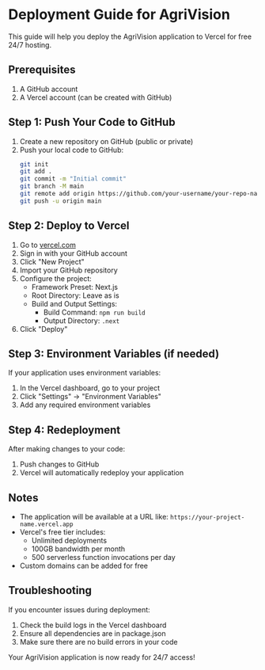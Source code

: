 # Deployment Guide for AgriVision

This guide will help you deploy the AgriVision application to Vercel for free 24/7 hosting.

## Prerequisites

1. A GitHub account
2. A Vercel account (can be created with GitHub)

## Step 1: Push Your Code to GitHub

1. Create a new repository on GitHub (public or private)
2. Push your local code to GitHub:
   ```bash
   git init
   git add .
   git commit -m "Initial commit"
   git branch -M main
   git remote add origin https://github.com/your-username/your-repo-name.git
   git push -u origin main
   ```

## Step 2: Deploy to Vercel

1. Go to [vercel.com](https://vercel.com)
2. Sign in with your GitHub account
3. Click "New Project"
4. Import your GitHub repository
5. Configure the project:
   - Framework Preset: Next.js
   - Root Directory: Leave as is
   - Build and Output Settings:
     - Build Command: `npm run build`
     - Output Directory: `.next`
6. Click "Deploy"

## Step 3: Environment Variables (if needed)

If your application uses environment variables:
1. In the Vercel dashboard, go to your project
2. Click "Settings" → "Environment Variables"
3. Add any required environment variables

## Step 4: Redeployment

After making changes to your code:
1. Push changes to GitHub
2. Vercel will automatically redeploy your application

## Notes

- The application will be available at a URL like: `https://your-project-name.vercel.app`
- Vercel's free tier includes:
  - Unlimited deployments
  - 100GB bandwidth per month
  - 500 serverless function invocations per day
- Custom domains can be added for free

## Troubleshooting

If you encounter issues during deployment:
1. Check the build logs in the Vercel dashboard
2. Ensure all dependencies are in package.json
3. Make sure there are no build errors in your code

Your AgriVision application is now ready for 24/7 access!